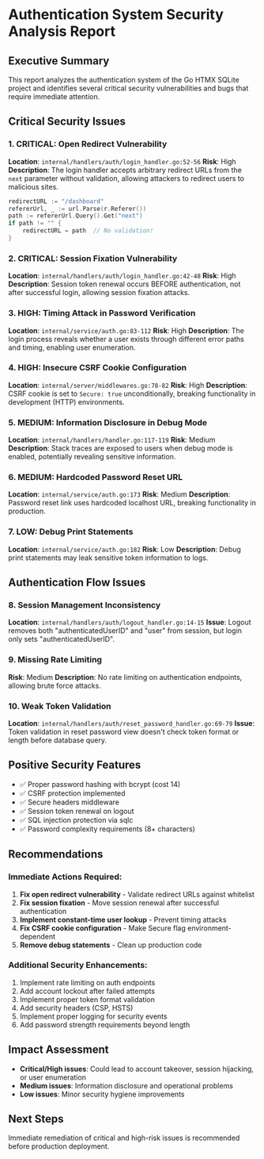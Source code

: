 # Authentication System Security Analysis Report

## Executive Summary
This report analyzes the authentication system of the Go HTMX SQLite project and identifies several critical security vulnerabilities and bugs that require immediate attention.

## Critical Security Issues

### 1. **CRITICAL: Open Redirect Vulnerability** 
**Location**: `internal/handlers/auth/login_handler.go:52-56`
**Risk**: High
**Description**: The login handler accepts arbitrary redirect URLs from the `next` parameter without validation, allowing attackers to redirect users to malicious sites.
```go
redirectURL := "/dashboard"
refererUrl, _ := url.Parse(r.Referer())
path := refererUrl.Query().Get("next")
if path != "" {
    redirectURL = path  // No validation!
}
```

### 2. **CRITICAL: Session Fixation Vulnerability**
**Location**: `internal/handlers/auth/login_handler.go:42-48`
**Risk**: High  
**Description**: Session token renewal occurs BEFORE authentication, not after successful login, allowing session fixation attacks.

### 3. **HIGH: Timing Attack in Password Verification**
**Location**: `internal/service/auth.go:83-112`
**Risk**: High
**Description**: The login process reveals whether a user exists through different error paths and timing, enabling user enumeration.

### 4. **HIGH: Insecure CSRF Cookie Configuration**
**Location**: `internal/server/middlewares.go:78-82`
**Risk**: High
**Description**: CSRF cookie is set to `Secure: true` unconditionally, breaking functionality in development (HTTP) environments.

### 5. **MEDIUM: Information Disclosure in Debug Mode**
**Location**: `internal/handlers/handler.go:117-119`
**Risk**: Medium
**Description**: Stack traces are exposed to users when debug mode is enabled, potentially revealing sensitive information.

### 6. **MEDIUM: Hardcoded Password Reset URL**
**Location**: `internal/service/auth.go:173`
**Risk**: Medium
**Description**: Password reset link uses hardcoded localhost URL, breaking functionality in production.

### 7. **LOW: Debug Print Statements**
**Location**: `internal/service/auth.go:182`
**Risk**: Low
**Description**: Debug print statements may leak sensitive token information to logs.

## Authentication Flow Issues

### 8. **Session Management Inconsistency**
**Location**: `internal/handlers/auth/logout_handler.go:14-15`
**Issue**: Logout removes both "authenticatedUserID" and "user" from session, but login only sets "authenticatedUserID".

### 9. **Missing Rate Limiting**
**Risk**: Medium
**Description**: No rate limiting on authentication endpoints, allowing brute force attacks.

### 10. **Weak Token Validation**
**Location**: `internal/handlers/auth/reset_password_handler.go:69-79`
**Issue**: Token validation in reset password view doesn't check token format or length before database query.

## Positive Security Features
- ✅ Proper password hashing with bcrypt (cost 14)
- ✅ CSRF protection implemented
- ✅ Secure headers middleware
- ✅ Session token renewal on logout
- ✅ SQL injection protection via sqlc
- ✅ Password complexity requirements (8+ characters)

## Recommendations

### Immediate Actions Required:
1. **Fix open redirect vulnerability** - Validate redirect URLs against whitelist
2. **Fix session fixation** - Move session renewal after successful authentication
3. **Implement constant-time user lookup** - Prevent timing attacks
4. **Fix CSRF cookie configuration** - Make Secure flag environment-dependent
5. **Remove debug statements** - Clean up production code

### Additional Security Enhancements:
1. Implement rate limiting on auth endpoints
2. Add account lockout after failed attempts
3. Implement proper token format validation
4. Add security headers (CSP, HSTS)
5. Implement proper logging for security events
6. Add password strength requirements beyond length

## Impact Assessment
- **Critical/High issues**: Could lead to account takeover, session hijacking, or user enumeration
- **Medium issues**: Information disclosure and operational problems
- **Low issues**: Minor security hygiene improvements

## Next Steps
Immediate remediation of critical and high-risk issues is recommended before production deployment.